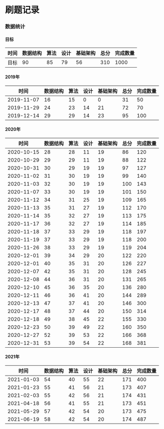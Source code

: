# 刷题记录

### 数据统计

#### 目标

| 时间| 数据结构 | 算法 | 设计 | 基础架构 | 总分 | 完成数量 |
| ---------- | -------- | ---- | ---- | -------- | ---- | ---- |
| 目标| 90| 85| 79| 56| 310 | 1000 |


#### 2019年

| 时间| 数据结构 | 算法 | 设计 | 基础架构 | 总分 | 完成数量 |
| ---------- | -------- | ---- | ---- | -------- | ---- | ---- |
| 2019-11-07 | 16| 15| 0 | 0 | 31| 50 |
| 2019-11-29 | 24| 23| 14| 21| 72  | 70 |
| 2019-12-14 | 29| 29| 14| 23| 95 | 100 |

#### 2020年

| 时间| 数据结构 | 算法 | 设计 | 基础架构 | 总分 | 完成数量 |
| ---------- | -------- | ---- | ---- | -------- | ---- | ---- |
| 2020-10-15 | 28| 28| 11| 19| 86  | 120 |
| 2020-10-29 | 29 | 29 | 11 | 19 | 88 | 122 |
| 2020-10-31 | 30 | 29 | 19 | 19 | 97 | 127 |
| 2020-11-02 | 31 | 30 | 19 | 19 | 99 | 140 |
| 2020-11-03 | 32 | 30 | 19 | 19 | 100 | 143 |
| 2020-11-07 | 33 | 30 | 19 | 19 | 101 | 150 |
| 2020-11-12 | 34 | 31 | 25 | 19 | 109 | 165 |
| 2020-11-13 | 35 | 31 | 27 | 19 | 112 | 170 |
| 2020-11-14 | 35 | 32 | 27 | 19 | 113 | 175 |
| 2020-11-17 | 36 | 32 | 27 | 19 | 114 | 185 |
| 2020-11-18 | 37 | 33 | 29 | 19 | 118 | 197 |
| 2020-11-19 | 37 | 33 | 29 | 19 | 118 | 200 |
| 2020-11-26 | 38 | 33 | 29 | 19 | 119 | 204 |
| 2020-12-01 | 39 | 34 | 29 | 20 | 122 | 220 |
| 2020-12-01 | 40 | 35 | 31 | 20 | 126 | 227 |
| 2020-12-07 | 42 | 35 | 31 | 20 | 128 | 245 |
| 2020-12-08 | 44 | 36 | 31 | 20 | 131 | 265 |
| 2020-12-10 | 45 | 36 | 35 | 20 | 136 | 280 |
| 2020-12-11 | 46 | 36 | 41 | 20 | 144 | 289 |
| 2020-12-13 | 47 | 37 | 41 | 20 | 146 | 300 |
| 2020-12-17 | 48 | 37 | 44 | 20 | 150 | 314 |
| 2020-12-18 | 49 | 38 | 45 | 22 | 155 | 330 |
| 2020-12-23 | 50 | 39 | 49 | 22 | 160 | 350 |
| 2020-12-27 | 52 | 39 | 53 | 22 | 166 | 368 |
| 2020-12-31 | 53 | 39 | 54 | 22 | 168 | 381 |


#### 2021年

| 时间| 数据结构 | 算法 | 设计 | 基础架构 | 总分 | 完成数量 |
| -- | ---- | ---- | ---- | -------- | ---- | ---- |
| 2021-01-03 | 54 | 40 | 55 | 22 | 171 | 400 |
| 2021-01-23 | 55 | 41 | 56 | 21 | 173 | 407 |
| 2021-02-03 | 55 | 42 | 56 | 21 | 174 | 431 |
| 2021-04-18 | 56 | 41 | 55 | 21 | 173 | 451 |
| 2021-05-29 | 57 | 42 | 54 | 20 | 173 | 475 |
| 2021-06-19 | 58 | 42 | 54 | 20 | 174 | 487 |
